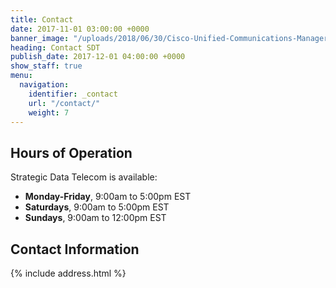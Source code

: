 ```yaml
---
title: Contact
date: 2017-11-01 03:00:00 +0000
banner_image: "/uploads/2018/06/30/Cisco-Unified-Communications-Manager-data-record-reporting-1.jpg"
heading: Contact SDT
publish_date: 2017-12-01 04:00:00 +0000
show_staff: true
menu:
  navigation:
    identifier: _contact
    url: "/contact/"
    weight: 7
---
```

## Hours of Operation

Strategic Data Telecom is available:

* **Monday-Friday**, 9:00am to 5:00pm EST
* **Saturdays**, 9:00am to 5:00pm EST
* **Sundays**, 9:00am to 12:00pm EST

## Contact Information

{% include address.html %}